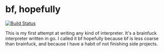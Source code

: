 # bf, hopefully

[![Build Status](https://travis-ci.org/rbwendt/bfhopefully.svg?branch=master)](https://travis-ci.org/rbwendt/bfhopefully)

This is my first attempt at writing any kind of interpreter. It's
a brainfuck interpreter written in go. I called it bf hopefully
because bf is less coarse than brainfuck, and because I have a habit 
of not finishing side projects.

